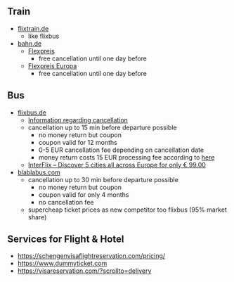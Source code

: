 ## Train
- [flixtrain.de](www.flixtrain.de)
  - like flixbus
- [bahn.de](www.bahn.de)
  - [Flexpreis](https://www.bahn.de/p/view/angebot/flexpreis.shtml)
    - free cancellation until one day before
  - [Flexpreis Europa](https://www.bahn.de/p/view/angebot/flexpreis-international) 
    - free cancellation until one day before

## Bus
- [flixbus.de](www.flixbus.de)
  - [Information regarding cancellation](https://www.flixbus.de/service/stornieren-und-umbuchen)
  - cancellation up to 15 min before departure possible
    - no money return but coupon
    - coupon valid for 12 months
    - 0-5 EUR cancellation fee depending on cancellation date
    - money return costs 15 EUR processing fee according to [here](https://www.giga.de/ratgeber/specials/flixbus-stornieren-ganz-einfach-problemlos-das-ticket-stornieren/)
  - [InterFlix – Discover 5 cities all across Europe for only € 99.00](https://interflix.flixbus.com)
- [blablabus.com](https://de.blablabus.com)
  - cancellation up to 30 min before departure possible
    - no money return but coupon
    - coupon valid for only 4 months
    - no cancellation fee
  - supercheap ticket prices as new competitor too flixbus (95% market share)

## Services for Flight & Hotel
- https://schengenvisaflightreservation.com/pricing/
- https://www.dummyticket.com
- https://visareservation.com/?scrollto=delivery
